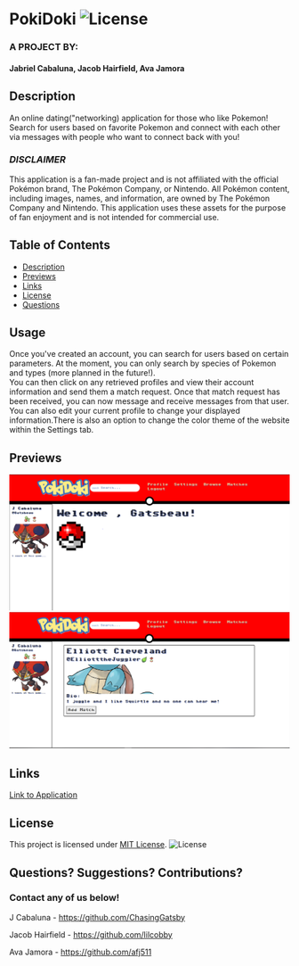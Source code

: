 # PokiDoki ![License](https://img.shields.io/badge/License-MIT-yellow.svg)
### A PROJECT BY:
#### Jabriel Cabaluna, Jacob Hairfield, Ava Jamora

## Description

An online dating("networking) application for those who like Pokemon! Search for users based on favorite Pokemon and connect with each other via messages with people who want to connect back with you!

### _DISCLAIMER_
This application is a fan-made project and is not affiliated with the
official Pokémon brand, The Pokémon Company, or Nintendo. All Pokémon
content, including images, names, and information, are owned by The
Pokémon Company and Nintendo. This application uses these assets for the
purpose of fan enjoyment and is not intended for commercial use.

## Table of Contents

- [Description](#description)
- [Previews](#previews)
- [Links](#links)
- [License](#license)
- [Questions](#questions)

## Usage 
Once you've created an account, you can search for users based on certain parameters. At the moment, you can only search by species of Pokemon and types (more planned in the future!).  
You can then click on any retrieved profiles and view their account information and send them a match request. Once that match request has been received, you can now message and receive messages from that user.  
You can also edit your current profile to change your displayed information.There is also an option to change the color theme of the website within the Settings tab.


## Previews

![alt text](images/image.png)
![alt text](images/image-1.png)

## Links

[Link to Application](https://pokidoki-96931dcc8e78.herokuapp.com/)

## License

This project is licensed under [MIT License](https://opensource.org/licenses/MIT). ![License](https://img.shields.io/badge/License-MIT-yellow.svg)

## Questions? Suggestions? Contributions?

### Contact any of us below!

J Cabaluna - https://github.com/ChasingGatsby

Jacob Hairfield - https://github.com/lilcobby

Ava Jamora - https://github.com/afj511
